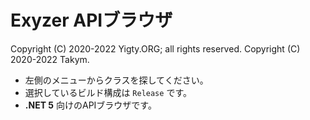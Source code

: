 # Exyzer APIブラウザ
Copyright (C) 2020-2022 Yigty.ORG; all rights reserved.
Copyright (C) 2020-2022 Takym.

- 左側のメニューからクラスを探してください。
- 選択しているビルド構成は `Release` です。
- **.NET 5** 向けのAPIブラウザです。

